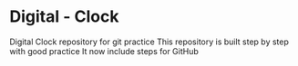 # Digital - Clock
Digital Clock repository for git practice
This repository is built step by step with good practice
It now include steps for GitHub

